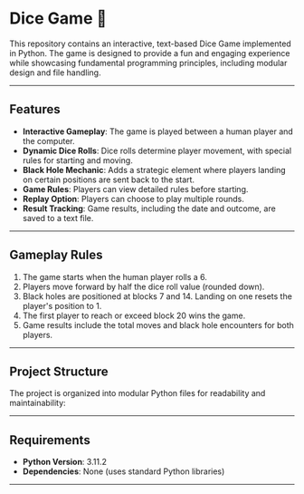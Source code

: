 # Dice Game 🎲

This repository contains an interactive, text-based Dice Game implemented in Python. The game is designed to provide a fun and engaging experience while showcasing fundamental programming principles, including modular design and file handling.

---

## Features

- **Interactive Gameplay**: The game is played between a human player and the computer.
- **Dynamic Dice Rolls**: Dice rolls determine player movement, with special rules for starting and moving.
- **Black Hole Mechanic**: Adds a strategic element where players landing on certain positions are sent back to the start.
- **Game Rules**: Players can view detailed rules before starting.
- **Replay Option**: Players can choose to play multiple rounds.
- **Result Tracking**: Game results, including the date and outcome, are saved to a text file.

---

## Gameplay Rules

1. The game starts when the human player rolls a 6.
2. Players move forward by half the dice roll value (rounded down).
3. Black holes are positioned at blocks 7 and 14. Landing on one resets the player's position to 1.
4. The first player to reach or exceed block 20 wins the game.
5. Game results include the total moves and black hole encounters for both players.

---

## Project Structure

The project is organized into modular Python files for readability and maintainability:


---

## Requirements

- **Python Version**: 3.11.2
- **Dependencies**: None (uses standard Python libraries)

---
